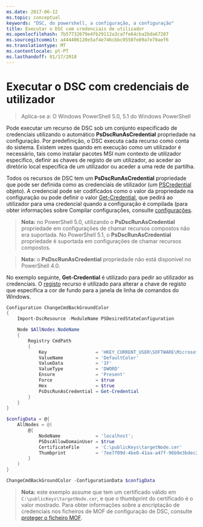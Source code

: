 ```yaml
---
ms.date: 2017-06-12
ms.topic: conceptual
keywords: "DSC, do powershell, a configuração, a configuração"
title: Executar o DSC com credenciais de utilizador
ms.openlocfilehash: 7b57732679e4fb29112a3ca7fe64cba2bda67207
ms.sourcegitcommit: a444406120e5af4e746cbbc0558fe89a7e78aef6
ms.translationtype: MT
ms.contentlocale: pt-PT
ms.lasthandoff: 01/17/2018
---
```

# <a name="running-dsc-with-user-credentials"></a>Executar o DSC com credenciais de utilizador 

> Aplica-se a: O Windows PowerShell 5.0, 5.1 do Windows PowerShell

Pode executar um recurso de DSC sob um conjunto especificado de credenciais utilizando o automático **PsDscRunAsCredential** propriedade na configuração. Por predefinição, o DSC executa cada recurso como conta do sistema.
Existem vezes quando em execução como um utilizador é necessário, tais como instalar pacotes MSI num contexto de utilizador específico, definir as chaves de registo de um utilizador, ao aceder ao diretório local específica de um utilizador ou aceder a uma rede de partilha.

Todos os recursos de DSC tem um **PsDscRunAsCredential** propriedade que pode ser definida como as credenciais de utilizador (um [PSCredential](https://msdn.microsoft.com/en-us/library/ms572524(v=VS.85).aspx) objeto).
A credencial pode ser codificados como o valor da propriedade na configuração ou pode definir o valor [Get-Credential](https://technet.microsoft.com/en-us/library/hh849815.aspx), que pedirá ao utilizador para uma credencial quando a configuração é compilada (para obter informações sobre Compilar configurações, consulte [configurações](configurations.md).

>**Nota:** no PowerShell 5.0, utilizando o **PsDscRunAsCredential** propriedade em configurações de chamar recursos compostos não era suportada. 
>No PowerShell 5.1, o **PsDscRunAsCredential** propriedade é suportada em configurações de chamar recursos compostos.

>**Nota:** o **PsDscRunAsCredential** propriedade não está disponível no PowerShell 4.0.

No exemplo seguinte, **Get-Credential** é utilizado para pedir ao utilizador as credenciais. O [registo](registryResource.md) recurso é utilizado para alterar a chave de registo que especifica a cor de fundo para a janela de linha de comandos do Windows.

```powershell
Configuration ChangeCmdBackGroundColor
{
    Import-DscResource -ModuleName PSDesiredStateConfiguration

    Node $AllNodes.NodeName
    {
        Registry CmdPath
        {
            Key                  = 'HKEY_CURRENT_USER\SOFTWARE\Microsoft\Command Processor'
            ValueName            = 'DefaultColor'
            ValueData            = '1F'
            ValueType            = 'DWORD'
            Ensure               = 'Present'
            Force                = $true
            Hex                  = $true
            PsDscRunAsCredential = Get-Credential
        }
    }
}

$configData = @{
    AllNodes = @(
        @{
            NodeName             = 'localhost';
            PSDscAllowDomainUser = $true
            CertificateFile      = 'C:\publicKeys\targetNode.cer'
            Thumbprint           = '7ee7f09d-4be0-41aa-a47f-96b9e3bdec25'
        }
    )
}

ChangeCmdBackGroundColor -ConfigurationData $configData
```
>**Nota:** este exemplo assume que tem um certificado válido em `C:\publicKeys\targetNode.cer`, e que o thumbprint do certificado é o valor mostrado.
>Para obter informações sobre a encriptação de credenciais nos ficheiros de MOF de configuração de DSC, consulte [proteger o ficheiro MOF](secureMOF.md).

